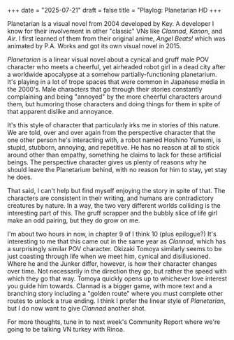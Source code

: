 +++
date = "2025-07-21"
draft = false
title = "Playlog: Planetarian HD
+++

Planetarian Is a visual novel from 2004 developed by Key. A developer I know for their involvement in other "classic" VNs like *Clannad*, *Kanon*, and *Air*. I first learned of them from their original anime, *Angel Beats!* which was animated by P.A. Works and got its own visual novel in 2015.

*Planetarian* is a linear visual novel about a cynical and gruff male POV character who meets a cheerful, yet airheaded robot girl in a dead city after a worldwide apocalypse at a somehow partially-functioning planetarium. It's playing in a lot of trope spaces that were common in Japanese media in the 2000's. Male characters that go through their stories constantly complaining and being "annoyed" by the more cheerful characters around them, but humoring those characters and doing things for them in spite of that apparent dislike and annoyance. 

It's this style of character that particularly irks me in stories of this nature. We are told, over and over again from the perspective character that the one other person he's interacting with, a robot named Hoshino Yumemi, is stupid, stubborn, annoying, and repetitive. He has no reason at all to stick around other than empathy, something he claims to lack for these artificial beings. The perspective character gives us plenty of reasons why he should leave the Planetarium behind, with no reason for him to stay, yet stay he does.

That said, I can't help but find myself enjoying the story in spite of that. The characters are consistent in their writing, and humans are contradictory creatures by nature. In a way, the two very different worlds colliding is the interesting part of this. The gruff scrapper and the bubbly slice of life girl make an odd pairing, but they do grow on me.

I'm about two hours in now, in chapter 9 of I think 10 (plus epilogue?) It's interesting to me that this came out in the same year as *Clannad*, which has a surprisingly similar POV character. Okizaki Tomoya similarly seems to be just coasting through life when we meet him, cynical and disillusioned. Where he and the Junker differ, however, is how their character changes over time. Not necessarily in the direction they go, but rather the speed with which they go that way. Tomoya quickly opens up to whichever love interest you guide him towards. Clannad is a bigger game, with more text and a branching story including a "golden route" where you must complete other routes to unlock a true ending. I think I prefer the linear style of *Planetarian*, but I do now want to give *Clannad* another shot.

For more thoughts, tune in to next week's Community Report where we're going to be talking VN turkey with Rinoa.


